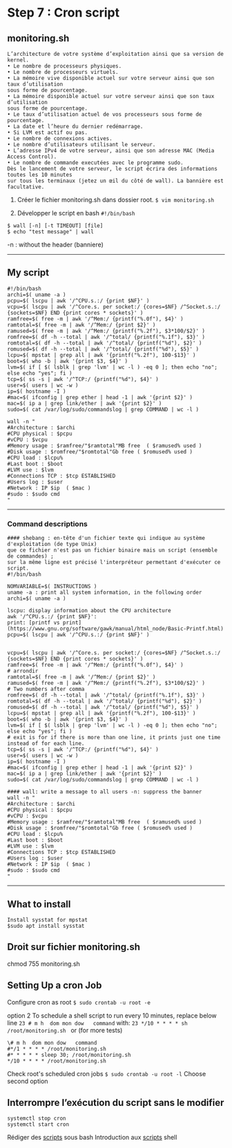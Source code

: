 # Step 7 : Cron script

## monitoring.sh
```
L’architecture de votre système d’exploitation ainsi que sa version de kernel.
• Le nombre de processeurs physiques.
• Le nombre de processeurs virtuels.
• La mémoire vive disponible actuel sur votre serveur ainsi que son taux d’utilisation
sous forme de pourcentage.
• La mémoire disponible actuel sur votre serveur ainsi que son taux d’utilisation
sous forme de pourcentage.
• Le taux d’utilisation actuel de vos processeurs sous forme de pourcentage.
• La date et l’heure du dernier redémarrage.
• Si LVM est actif ou pas.
• Le nombre de connexions actives.
• Le nombre d’utilisateurs utilisant le serveur.
• L’adresse IPv4 de votre serveur, ainsi que son adresse MAC (Media Access Control).
• Le nombre de commande executées avec le programme sudo.
Dès le lancement de votre serveur, le script écrira des informations toutes les 10 minutes 
sur tous les terminaux (jetez un œil du côté de wall). La bannière est facultative.
```

1. Créer le fichier monitoring.sh dans dossier root.
` $ vim monitoring.sh `

2. Développer le script en bash
` #!/bin/bash `

```
$ wall [-n] [-t TIMEOUT] [file]
$ echo "test message" | wall
```

-n : without the header (banniere)

___

## My script

```
#!/bin/bash
archi=$( uname -a )
pcpu=$( lscpu | awk '/^CPU.s.:/ {print $NF}' )
vcpu=$( lscpu | awk '/^Core.s. per socket:/ {cores=$NF} /^Socket.s.:/ {sockets=$NF} END {print cores * sockets}' )
ramfree=$( free -m | awk '/^Mem:/ {printf("%.0f"), $4}' )
ramtotal=$( free -m | awk '/^Mem:/ {print $2}' )
ramused=$( free -m | awk '/^Mem:/ {printf("%.2f"), $3*100/$2}' )
romfree=$( df -h --total | awk '/^total/ {printf("%.1f"), $3}' )
romtotal=$( df -h --total | awk '/^total/ {printf("%d"), $2}' )
romused=$( df -h --total | awk '/^total/ {printf("%d"), $5}' )
lcpu=$( mpstat | grep all | awk '{printf("%.2f"), 100-$13}' )
boot=$( who -b | awk '{print $3, $4}' )
lvm=$( if [ $( lsblk | grep 'lvm' | wc -l ) -eq 0 ]; then echo "no"; else echo "yes"; fi )
tcp=$( ss -s | awk '/^TCP:/ {printf("%d"), $4}' )
user=$( users | wc -w )
ip=$( hostname -I )
#mac=$( ifconfig | grep ether | head -1 | awk '{print $2}' )
mac=$( ip a | grep link/ether | awk '{print $2}' )
sudo=$( cat /var/log/sudo/commandslog | grep COMMAND | wc -l )

wall -n "
#Architecture : $archi
#CPU physical : $pcpu
#vCPU : $vcpu
#Memory usage : $ramfree/"$ramtotal"MB free  ( $ramused% used )
#Disk usage : $romfree/"$romtotal"Gb free ( $romused% used )
#CPU load : $lcpu%
#Last boot : $boot
#LVM use : $lvm
#Connections TCP : $tcp ESTABLISHED
#Users log : $user
#Network : IP $ip  ( $mac )
#sudo : $sudo cmd
"
```

___


### Command descriptions

```
#### shebang : en-tête d'un fichier texte qui indique au système d'exploitation (de type Unix) 
que ce fichier n'est pas un fichier binaire mais un script (ensemble de commandes) ; 
sur la même ligne est précisé l'interpréteur permettant d'exécuter ce script.
#!/bin/bash

NOMVARIABLE=$( INSTRUCTIONS )
uname -a : print all system information, in the following order
archi=$( uname -a )

lscpu: display information about the CPU architecture
awk '/^CPU.s.:/ {print $NF}':
print: [printf vs print](https://www.gnu.org/software/gawk/manual/html_node/Basic-Printf.html)
pcpu=$( lscpu | awk '/^CPU.s.:/ {print $NF}' )


vcpu=$( lscpu | awk '/^Core.s. per socket:/ {cores=$NF} /^Socket.s.:/ {sockets=$NF} END {print cores * sockets}' )
ramfree=$( free -m | awk '/^Mem:/ {printf("%.0f"), $4}' )
# arrondir
ramtotal=$( free -m | awk '/^Mem:/ {print $2}' )
ramused=$( free -m | awk '/^Mem:/ {printf("%.2f"), $3*100/$2}' )
# Two numbers after comma
romfree=$( df -h --total | awk '/^total/ {printf("%.1f"), $3}' )
romtotal=$( df -h --total | awk '/^total/ {printf("%d"), $2}' )
romused=$( df -h --total | awk '/^total/ {printf("%d"), $5}' )
lcpu=$( mpstat | grep all | awk '{printf("%.2f"), 100-$13}' )
boot=$( who -b | awk '{print $3, $4}' )
lvm=$( if [ $( lsblk | grep 'lvm' | wc -l ) -eq 0 ]; then echo "no"; else echo "yes"; fi )
# exit is for if there is more than one line, it prints just one time instead of for each line.
tcp=$( ss -s | awk '/^TCP:/ {printf("%d"), $4}' )
user=$( users | wc -w )
ip=$( hostname -I )
#mac=$( ifconfig | grep ether | head -1 | awk '{print $2}' )
mac=$( ip a | grep link/ether | awk '{print $2}' )
sudo=$( cat /var/log/sudo/commandslog | grep COMMAND | wc -l )

#### wall: write a message to all users -n: suppress the banner
wall -n "
#Architecture : $archi
#CPU physical : $pcpu
#vCPU : $vcpu
#Memory usage : $ramfree/"$ramtotal"MB free  ( $ramused% used )
#Disk usage : $romfree/"$romtotal"Gb free ( $romused% used )
#CPU load : $lcpu%
#Last boot : $boot
#LVM use : $lvm
#Connections TCP : $tcp ESTABLISHED
#Users log : $user
#Network : IP $ip  ( $mac )
#sudo : $sudo cmd
"
```

___


## What to install
```
Install sysstat for mpstat
$sudo apt install sysstat
```

## Droit sur fichier monitoring.sh
    
chmod 755 monitoring.sh

## Setting Up a cron Job
Configure cron as root
` $ sudo crontab -u root -e `

option 2
To schedule a shell script to run every 10 minutes, replace below line
` 23 # m h  dom mon dow   command `
with:
`23 */10 * * * * sh /root/monitoring.sh `
or (for more tests)
```
\# m h  dom mon dow   command
#*/1 * * * * /root/monitoring.sh
#* * * * * sleep 30; /root/monitoring.sh
*/10 * * * * /root/monitoring.sh
```

Check root's scheduled cron jobs 
` $ sudo crontab -u root -l `
Choose second option

## Interrompre l’exécution du script sans le modifier
```
systemctl stop cron
systemctl start cron
```


Rédiger des [scripts](https://debian-facile.org/doc:programmation:shells:debuter-avec-les-scripts-shell-bash "debian-facile.org") sous bash
Introduction aux [scripts](https://openclassrooms.com/fr/courses/43538-reprenez-le-controle-a-laide-de-linux/42867-introduction-aux-scripts-shell "openclassroom.com") shell
